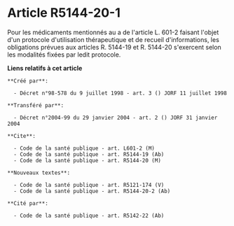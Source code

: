 # Article R5144-20-1

Pour les médicaments mentionnés au a de l'article L. 601-2 faisant l'objet d'un protocole d'utilisation thérapeutique et de
recueil d'informations, les obligations prévues aux articles R. 5144-19 et R. 5144-20 s'exercent selon les modalités fixées
par ledit protocole.

**Liens relatifs à cet article**

	**Créé par**:

	  - Décret n°98-578 du 9 juillet 1998 - art. 3 () JORF 11 juillet 1998

	**Transféré par**:

	  - Décret n°2004-99 du 29 janvier 2004 - art. 2 () JORF 31 janvier 2004

	**Cite**:

	  - Code de la santé publique - art. L601-2 (M)
	  - Code de la santé publique - art. R5144-19 (Ab)
	  - Code de la santé publique - art. R5144-20 (M)

	**Nouveaux textes**:

	  - Code de la santé publique - art. R5121-174 (V)
	  - Code de la santé publique - art. R5144-20-2 (Ab)

	**Cité par**:

	  - Code de la santé publique - art. R5142-22 (Ab)
